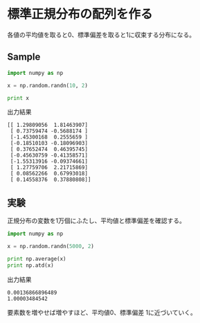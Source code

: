 # 標準正規分布の配列を作る

各値の平均値を取ると0、標準偏差を取ると1に収束する分布になる。

## Sample

```python
import numpy as np

x = np.random.randn(10, 2)

print x
```

出力結果
```shell
[[ 1.29809056  1.81463907]
 [ 0.73759474 -0.5688174 ]
 [-1.45300168  0.2555659 ]
 [-0.18510103 -0.18096903]
 [ 0.37652474  0.46395745]
 [-0.45630759 -0.41358571]
 [-1.55313916 -0.09374661]
 [ 1.27759706  2.21715869]
 [ 0.08562266  0.67993018]
 [ 0.14558376  0.37880808]]
```

## 実験

正規分布の変数を1万個にふたし、平均値と標準偏差を確認する。

```python
import numpy as np

x = np.random.randn(5000, 2)

print np.average(x)
print np.atd(x)
```

出力結果
```shell
0.00136866896489
1.00003484542
```

要素数を増やせば増やすほど、平均値0、標準偏差 1に近づいていく。



